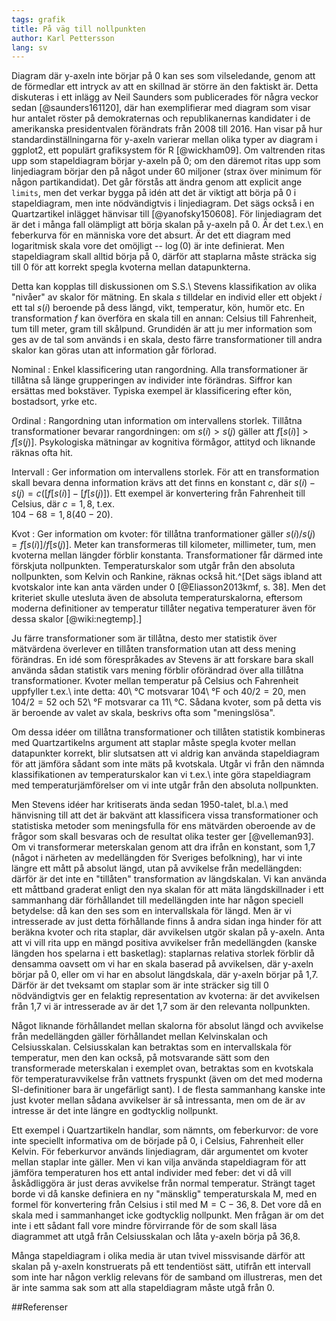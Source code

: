 ```yaml
---
tags: grafik
title: På väg till nollpunkten
author: Karl Pettersson
lang: sv
---
```


Diagram där y-axeln inte börjar på 0 kan ses som vilseledande, genom att de
förmedlar ett intryck av att en skillnad är större än den faktiskt är. Detta
diskuteras i ett inlägg av Neil Saunders som publicerades för några veckor
sedan [@saunders161120], där han exemplifierar med diagram som visar hur
antalet röster på demokraternas och republikanernas kandidater i de amerikanska
presidentvalen förändrats från 2008 till 2016. Han visar på hur
standardinställningarna för y-axeln varierar mellan olika typer av diagram i
ggplot2, ett populärt grafiksystem för R [@wickham09]. Om valtrenden ritas upp
som stapeldiagram börjar y-axeln på 0; om den däremot ritas upp som
linjediagram börjar den på något under 60 miljoner (strax över minimum för någon
partikandidat). Det går förstås att ändra genom att explicit ange `limits`, men
det verkar bygga på idén att det är viktigt att börja på 0 i stapeldiagram, men
inte nödvändigtvis i linjediagram. Det sägs också i en Quartzartikel inlägget
hänvisar till [@yanofsky150608]. För linjediagram det är det i många fall
olämpligt att börja skalan på y-axeln på 0. Är det t.ex.\ en feberkurva för en
människa vore det absurt. Är det ett diagram med logaritmisk skala vore det
omöjligt -- $\log(0)$ är inte definierat. Men stapeldiagram skall alltid börja
på 0, därför att staplarna måste sträcka sig till 0 för att korrekt spegla
kvoterna mellan datapunkterna.

Detta kan kopplas till diskussionen om S.S.\ Stevens klassifikation av olika
"nivåer" av skalor för mätning. En skala $s$ tilldelar en individ eller ett
objekt $i$ ett tal $s(i)$ beroende på dess längd, vikt, temperatur, kön, humör
etc. En transformation $f$ kan överföra en skala till en annan: Celsius till
Fahrenheit, tum till meter, gram till skålpund. Grundidén är att ju mer
information som ges av de tal som används i en skala, desto färre
transformationer till andra skalor kan göras utan att information går förlorad.

Nominal
:    Enkel klassificering utan rangordning. Alla transformationer är tillåtna
så länge grupperingen av individer inte förändras. Siffror kan ersättas med
bokstäver. Typiska exempel är klassificering efter kön, bostadsort, yrke etc.

Ordinal
:    Rangordning utan information om intervallens storlek. Tillåtna
transformationer bevarar rangordningen: om $s(i)>s(j)$ gäller att
$f[s(i)]>f[s(j)]$. Psykologiska mätningar av kognitiva förmågor, attityd och
liknande räknas ofta hit.

Intervall
:   Ger information om intervallens storlek. För att en transformation skall
bevara denna information
krävs att det finns en konstant $c$, där $s(i)-s(j)=c([f[s(i)]-[f[s(j)])$. Ett
exempel är konvertering från Fahrenheit till Celsius, där $c=1{,}8$, t.ex.\
$104-68=1{,}8(40-20)$.

Kvot
:   Ger information om kvoter: för tillåtna tranformationer gäller
$s(i)/s(j)=f[s(i)]/f[s(j)]$. Meter kan transformeras till kilometer,
millimeter, tum, men kvoterna mellan längder förblir konstanta.
Transformationer får därmed inte förskjuta nollpunkten. Temperaturskalor som utgår
från den absoluta nollpunkten, som Kelvin och Rankine, räknas också hit.^[Det
sägs ibland att kvotskalor inte kan anta värden under 0 [@Eliasson2013kmf, s.
38]. Men det kriteriet skulle utesluta även de absoluta temperaturskalorna, eftersom
moderna definitioner av temperatur tillåter negativa temperaturer även för
dessa skalor [@wiki:negtemp].]

Ju färre transformationer som är tillåtna, desto mer statistik över mätvärdena
överlever en tillåten transformation utan att dess mening förändras. En idé
som förespråkades av Stevens är att forskare bara skall använda sådan statistik
vars mening förblir oförändrad över alla tillåtna transformationer. Kvoter
mellan temperatur på Celsius och Fahrenheit uppfyller t.ex.\ inte detta:
40\ °C motsvarar 104\ °F och $40/2=20$, men $104/2=52$ och 52\ °F
motsvarar ca 11\ °C. Sådana kvoter, som på detta vis är beroende av valet av skala,
beskrivs ofta som "meningslösa".

Om dessa idéer om tillåtna transformationer och tillåten statistik kombineras
med Quartzartikelns argument att staplar måste spegla kvoter mellan datapunkter
korrekt, blir slutsatsen att vi aldrig kan använda stapeldiagram för att
jämföra sådant som inte mäts på kvotskala. Utgår vi från den nämnda
klassifikationen av temperaturskalor kan vi t.ex.\ inte göra stapeldiagram med
temperaturjämförelser om vi inte utgår från den absoluta nollpunkten.

Men Stevens idéer har kritiserats ända sedan 1950-talet, bl.a.\ med hänvisning
till att det är bakvänt att klassificera vissa transformationer och statistiska
metoder som meningsfulla för ens mätvärden oberoende av de frågor som skall
besvaras och de resultat olika tester ger [@velleman93]. Om vi transformerar
meterskalan genom att dra ifrån en konstant, som 1,7 (något i närheten av
medellängden för Sveriges befolkning), har vi inte längre ett mått på absolut
längd, utan på avvikelse från medellängden: därför är det inte en "tillåten"
transformation av längdskalan. Vi kan använda ett måttband graderat enligt den
nya skalan för att mäta längdskillnader i ett sammanhang där förhållandet till
medellängden inte har någon speciell betydelse: då kan den ses som en
intervallskala för längd. Men är vi intresserade av just detta förhållande
finns å andra sidan inga hinder för att beräkna kvoter och rita staplar, där
avvikelsen utgör skalan på y-axeln. Anta att vi vill rita upp en mängd positiva
avvikelser från medellängden (kanske längden hos spelarna i ett basketlag):
staplarnas relativa storlek förblir då densamma oavsett om vi har en skala
baserad på avvikelsen, där y-axeln börjar på 0, eller om vi har en absolut
längdskala, där y-axeln börjar på 1,7. Därför är det tveksamt om staplar som är
inte sträcker sig till 0 nödvändigtvis ger en felaktig representation av
kvoterna: är det avvikelsen från 1,7 vi är intresserade av är det 1,7 som är
den relevanta nollpunkten.

Något liknande förhållandet mellan skalorna för absolut längd och avvikelse
från medellängden gäller förhållandet mellan Kelvinskalan och Celsiusskalan.
Celsiusskalan kan betraktas som en intervallskala för temperatur, men den kan
också, på motsvarande sätt som den transformerade meterskalan i exemplet ovan,
betraktas som en kvotskala för temperaturavvikelse från vattnets fryspunkt
(även om det med moderna SI-definitioner bara är ungefärligt sant). I de flesta
sammanhang kanske inte just kvoter mellan sådana avvikelser är så intressanta,
men om de är av intresse är det inte längre en godtycklig nollpunkt.

Ett exempel i Quartzartikeln handlar, som nämnts, om feberkurvor: de vore inte
speciellt informativa om de började på 0, i Celsius, Fahrenheit eller Kelvin.
För feberkurvor används linjediagram, där argumentet om kvoter mellan staplar
inte gäller. Men vi kan vilja använda stapeldiagram för att jämföra
temperaturen hos ett antal individer med feber: det vi då vill åskådliggöra är
just deras avvikelse från normal temperatur. Strängt taget borde vi då kanske
definiera en ny "mänsklig" temperaturskala M, med en formel för konvertering
från Celsius i stil med $\text{M}=\text{C}-36{,}8$. Det vore då en skala med i
sammanhanget icke godtycklig nollpunkt. Men frågan är om det inte i ett sådant
fall vore mindre förvirrande för de som skall läsa diagrammet att utgå från
Celsiusskalan och låta y-axeln börja på 36,8.

Många stapeldiagram i olika media är utan tvivel missvisande därför att skalan
på y-axeln konstruerats på ett tendentiöst sätt, utifrån ett intervall som inte
har någon verklig relevans för de samband om illustreras, men det är inte samma
sak som att alla stapeldiagram måste utgå från 0.

##Referenser
